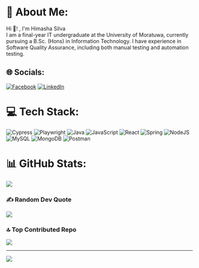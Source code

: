 # 💫 About Me:
Hi 👋! , I'm Himasha Silva <br>I am a final-year IT undergraduate at the University of Moratuwa, currently pursuing a B.Sc. (Hons) in Information Technology. I have experience in Software Quality Assurance, including both manual testing and automation testing.


## 🌐 Socials:
[![Facebook](https://img.shields.io/badge/Facebook-%231877F2.svg?logo=Facebook&logoColor=white)](https://facebook.com/profile.php?id=100077269470605&mibextid=9R9pXO=100077269470605&mibextid=9R9pXO) [![LinkedIn](https://img.shields.io/badge/LinkedIn-%230077B5.svg?logo=linkedin&logoColor=white)](https://linkedin.com/in/himasha-silva-784573268) 

# 💻 Tech Stack:
![Cypress](https://img.shields.io/badge/cypress-%23F0F0F0.svg?style=plastic&logo=cypress&logoColor=%2317202C) ![Playwright](https://img.shields.io/badge/playwright-%23181D27.svg?style=plastic&logo=playwright&logoColor=%2370F570) ![Java](https://img.shields.io/badge/java-%23ED8B00.svg?style=plastic&logo=java&logoColor=white) ![JavaScript](https://img.shields.io/badge/javascript-%23323330.svg?style=plastic&logo=javascript&logoColor=%23F7DF1E) ![React](https://img.shields.io/badge/react-%2320232a.svg?style=plastic&logo=react&logoColor=%2361DAFB) ![Spring](https://img.shields.io/badge/spring-%236DB33F.svg?style=plastic&logo=spring&logoColor=white) ![NodeJS](https://img.shields.io/badge/node.js-6DA55F?style=plastic&logo=node.js&logoColor=white) ![MySQL](https://img.shields.io/badge/mysql-%2300f.svg?style=plastic&logo=mysql&logoColor=white) ![MongoDB](https://img.shields.io/badge/MongoDB-%234ea94b.svg?style=plastic&logo=mongodb&logoColor=white) ![Postman](https://img.shields.io/badge/Postman-FF6C37?style=plastic&logo=postman&logoColor=white)
# 📊 GitHub Stats:
![](https://github-readme-stats.vercel.app/api/top-langs/?username=himawhi&theme=gotham&hide_border=true&include_all_commits=true&count_private=true&layout=compact)

### ✍️ Random Dev Quote
![](https://quotes-github-readme.vercel.app/api?type=horizontal&theme=radical)

### 🔝 Top Contributed Repo
![](https://github-contributor-stats.vercel.app/api?username=himawhi&limit=5&theme=gruvbox&combine_all_yearly_contributions=true)

---
[![](https://visitcount.itsvg.in/api?id=himawhi&icon=0&color=0)](https://visitcount.itsvg.in)

<!-- Proudly created with GPRM ( https://gprm.itsvg.in ) -->
